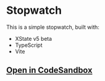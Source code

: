 # Stopwatch

This is a simple stopwatch, built with:

- XState v5 beta
- TypeScript
- Vite

## [Open in CodeSandbox](https://codesandbox.io/p/sandbox/github/statelyai/xstate/tree/main/examples/stopwatch)

